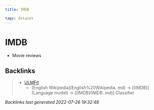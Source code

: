```yaml
---
title: IMDB

tags: dataset 
---
```


# IMDB
- Movie reviews

## Backlinks

> - [ULMFit](ULMFit.md)
>   - [English Wikipedia](English%20Wikipedia. md) -> [[IMDB]] (Language model) -> [[IMDB](IMDB. md)] Classifier

_Backlinks last generated 2022-07-26 19:32:48_

